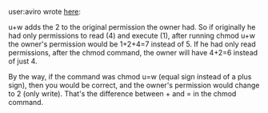 user:aviro wrote [here](https://unix.stackexchange.com/questions/730196/does-chmod-uw-means-give-the-user-owner-writing-permissions-2-something-some):

u+w adds the 2 to the original permission the owner had. 
So if originally he had only permissions to read (4) and execute (1), after running chmod u+w the owner's permission would be 1+2+4=7 instead of 5.
If he had only read permissions, after the chmod command, the owner will have 4+2=6 instead of just 4.

By the way, if the command was chmod u=w (equal sign instead of a plus sign), then you would be correct, and the owner's permission would change to 2 (only write). 
That's the difference between + and = in the chmod command.
